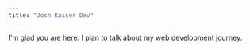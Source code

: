 ```yaml
---
title: "Josh Kaiser Dev"
---
```


I'm glad you are here. I plan to talk about my web development journey.
